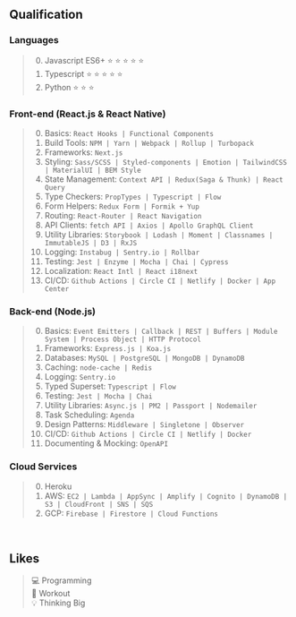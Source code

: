 ## Qualification
### Languages
>  0. Javascript ES6+  ⭐ ⭐ ⭐ ⭐ ⭐
>  1. Typescript  ⭐ ⭐ ⭐ ⭐ ⭐
>  2. Python  ⭐ ⭐ ⭐

### Front-end (React.js & React Native)
>  0. Basics: `React Hooks | Functional Components`
>  1. Build Tools: `NPM | Yarn | Webpack | Rollup | Turbopack`
>  2. Frameworks: `Next.js`
>  3. Styling: `Sass/SCSS | Styled-components | Emotion | TailwindCSS | MaterialUI | BEM Style`
>  4. State Management: `Context API | Redux(Saga & Thunk) | React Query`
>  5. Type Checkers: `PropTypes | Typescript | Flow`
>  6. Form Helpers: `Redux Form | Formik + Yup`
>  7. Routing: `React-Router | React Navigation`
>  8. API Clients: `fetch API | Axios | Apollo GraphQL Client`
>  9. Utility Libraries: `Storybook | Lodash | Moment | Classnames | ImmutableJS | D3 | RxJS`
>  10. Logging: `Instabug | Sentry.io | Rollbar`
>  11. Testing: `Jest | Enzyme | Mocha | Chai | Cypress`
>  12. Localization: `React Intl | React i18next`
>  13. CI/CD: `Github Actions | Circle CI | Netlify | Docker | App Center`

### Back-end (Node.js)
>  0. Basics: `Event Emitters | Callback | REST | Buffers | Module System | Process Object | HTTP Protocol`
>  1. Frameworks: `Express.js | Koa.js`
>  2. Databases: `MySQL | PostgreSQL | MongoDB | DynamoDB`
>  3. Caching: `node-cache | Redis`
>  4. Logging: `Sentry.io`
>  5. Typed Superset: `Typescript | Flow`
>  6. Testing: `Jest | Mocha | Chai`
>  7. Utility Libraries: `Async.js | PM2 | Passport | Nodemailer`
>  8. Task Scheduling: `Agenda`
>  9. Design Patterns: `Middleware | Singletone | Observer`
>  10. CI/CD: `Github Actions | Circle CI | Netlify | Docker`
>  11. Documenting & Mocking: `OpenAPI`

### Cloud Services
>  0. Heroku
>  1. AWS: `EC2 | Lambda | AppSync | Amplify | Cognito | DynamoDB | S3 | CloudFront | SNS | SQS`
>  2. GCP: `Firebase | Firestore | Cloud Functions`
<br />

## Likes
> 💻 Programming <br />
> 💪 Workout <br />
> 💡 Thinking Big <br />

<br />
